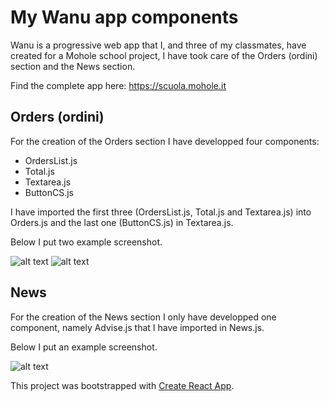 # My Wanu app components
Wanu is a progressive web app that I, and three of my classmates, have created for a Mohole school project, I have took care of the Orders (ordini) section and the News section.

Find the complete app here: https://scuola.mohole.it
## Orders (ordini)

For the creation of the Orders section I have developped four components:
* OrdersList.js
* Total.js
* Textarea.js
* ButtonCS.js

I have imported the first three (OrdersList.js, Total.js and Textarea.js) into Orders.js and the last one (ButtonCS.js) in Textarea.js.

Below I put two example screenshot.

![alt text](https://github.com/DavidPareti/Orders_Wanu-app/blob/master/src/img/Orders1.png "Orders")
![alt text](https://github.com/DavidPareti/Orders_Wanu-app/blob/master/src/img/Orders2.png "Orders")
## News

For the creation of the News section I only have developped one component, namely Advise.js that I have imported in News.js.

Below I put an example screenshot.

![alt text](https://github.com/DavidPareti/Orders_Wanu-app/blob/master/src/img/News.png "News")

This project was bootstrapped with [Create React App](https://github.com/facebook/create-react-app).
